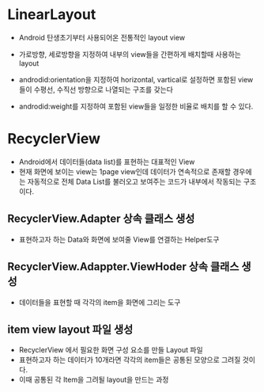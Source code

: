 # LinearLayout
* Android 탄생초기부터 사용되어온 전통적인 layout view
* 가로방향, 세로방향을 지정하여 내부의 view들을 간편하게 배치할때 사용하는 layout
* androdid:orientation을 지정하여 horizontal, vartical로 설정하면 포함된
view들이 수평선, 수직선 방향으로 나열되는 구조를 갖는다

* androdid:weight를 지정하여 포함된 view들을 일정한 비율로 배치를 할 수 있다.

# RecyclerView
* Android에서 데이터들(data list)를 표현하는 대표적인 View
* 현재 화면에 보이는 view는 1page view인데
  데이터가 연속적으로 존재할 경우에는 자동적으로 전체 Data List를
  불러오고 보여주는 코드가 내부에서 작동되는 구조이다.

## RecyclerView.Adapter 상속 클래스 생성
* 표현하고자 하는 Data와 화면에 보여줄 View를 연결하는 Helper도구

## RecyclerView.Adappter.ViewHoder 상속 클래스 생성
* 데이터들을 표현할 때 각각의 item을 화면에 그리는 도구

## item view layout 파일 생성
* RecyclerView 에서 필요한 화면 구성 요소를 만들 Layout  파일
* 표현하고자 하는 데이터가 10개라면 각각의 item들은 공통된 모양으로 그려질 것이다.
* 이때 공통된 각 Item을 그려될 layout을 만드는 과정